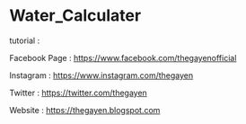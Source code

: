 # Water_Calculater

tutorial : 

Facebook Page : https://www.facebook.com/thegayenofficial

Instagram : https://www.instagram.com/thegayen

Twitter : https://twitter.com/thegayen

Website : https://thegayen.blogspot.com

